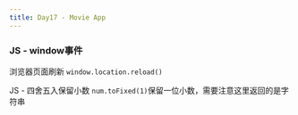 ```yaml
---
title: Day17 - Movie App
---
```

### JS - window事件

浏览器页面刷新
`window.location.reload()`

JS - 四舍五入保留小数
`num.toFixed(1)`保留一位小数，需要注意这里返回的是字符串